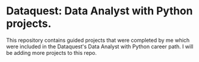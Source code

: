 # Dataquest: Data Analyst with Python projects.

This repository contains guided projects that were completed by me which were included in the Dataquest's Data Analyst with Python career path. I will be adding more projects to this repo.
